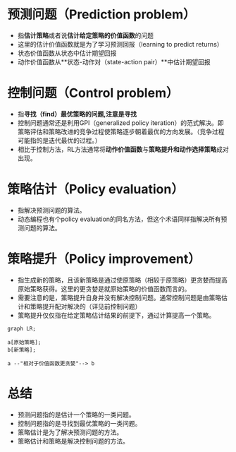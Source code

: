 # 预测问题（Prediction problem）
- 指**估计策略**或者说**估计给定策略的价值函数**的问题
- 这里的估计价值函数就是为了学习预测回报（learning to predict returns）
- 状态价值函数从状态中估计期望回报
- 动作价值函数从**状态-动作对（state-action pair）**中估计期望回报
# 控制问题（Control problem）
- 指**寻找（find）**最优策略的问题,注意是**寻找**
- 控制问题通常还是利用GPI（generalized policy iteration）的范式解决。即策略评估和策略改进的竞争过程使策略逐步朝着最优的方向发展。（竞争过程可能指的是迭代最优的过程。）
- 相比于控制方法，RL方法通常将**动作价值函数**与**策略提升和动作选择策略**成对出现。


# 策略估计（Policy evaluation）
- 指解决预测问题的算法。
- 动态编程也有个policy evaluation的同名方法，但这个术语同样指解决所有预测问题的算法。


# 策略提升（Policy improvement）
- 指生成新的策略，且该新策略是通过使原策略（相较于原策略）更贪婪而提高原始策略获得。这里的更贪婪是就原始策略的价值函数而言的。
- 需要注意的是，策略提升自身并没有解决控制问题。通常控制问题是由策略估计和策略提升配对解决的（详见前控制问题）
- 策略提升仅仅指在给定策略估计结果的前提下，通过计算提高一个策略。

```mermaid
graph LR;

a[原始策略];
b[新策略];

a --"相对于价值函数更贪婪"--> b
```

# 总结
- 预测问题指的是估计一个策略的一类问题。
- 控制问题指的是寻找到最优策略的一类问题。
- 策略估计是为了解决预测问题的方法。
- 策略估计和策略是解决控制问题的方法。